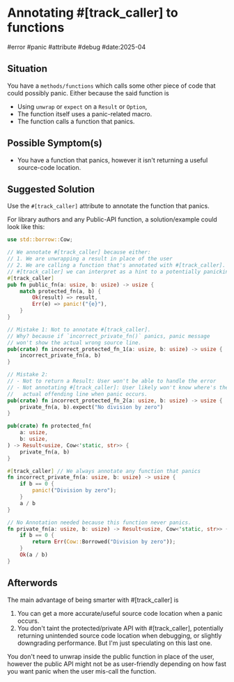 
# Annotating #[track_caller] to functions

<!-- Hellow to my first attempt to tagging. They should be on singular form, no `panics`, `errors`, `attributes` etc. unless the name ends in `s` for whatever reason.-->
#error #panic #attribute #debug #date:2025-04
<!-- The "quantum" for date is until months because it felt like a nice time frame. Not so big, nor too small -->
## Situation

You have a `methods/functions` which calls some other piece of code that could possibly panic. Either because the said function is 

- Using `unwrap` or `expect` on a `Result` or `Option`, 
- The function itself uses a panic-related macro.
- The function calls a function that panics.

## Possible Symptom(s)

- You have a function that panics, however it isn't returning a useful source-code location.



## Suggested Solution
Use the `#[track_caller]` attribute to annotate the function that panics.

For library authors and any Public-API function, a solution/example could look like this:

```rust
use std::borrow::Cow;

// We annotate #[track_caller] because either:
// 1. We are unwrapping a result in place of the user
// 2. We are calling a function that's annotated with #[track_caller].
// #[track_caller] we can interpret as a hint to a potentially panicking function.
#[track_caller]
pub fn public_fn(a: usize, b: usize) -> usize {
    match protected_fn(a, b) {
        Ok(result) => result,
        Err(e) => panic!("{e}"),
    }
}

// Mistake 1: Not to annotate #[track_caller].
// Why? because if `incorrect_private_fn()` panics, panic message
// won't show the actual wrong source line.
pub(crate) fn incorrect_protected_fn_1(a: usize, b: usize) -> usize {
    incorrect_private_fn(a, b)
}

// Mistake 2:
// - Not to return a Result: User won't be able to handle the error
// - Not annotating #[track_caller]: User likely won't know where's the
//   actual offending line when panic occurs.
pub(crate) fn incorrect_protected_fn_2(a: usize, b: usize) -> usize {
    private_fn(a, b).expect("No division by zero")
}

pub(crate) fn protected_fn(
    a: usize,
    b: usize,
) -> Result<usize, Cow<'static, str>> {
    private_fn(a, b)
}

#[track_caller] // We always annotate any function that panics
fn incorrect_private_fn(a: usize, b: usize) -> usize {
    if b == 0 {
        panic!("Division by zero");
    }
    a / b
}

// No Annotation needed because this function never panics.
fn private_fn(a: usize, b: usize) -> Result<usize, Cow<'static, str>> {
    if b == 0 {
        return Err(Cow::Borrowed("Division by zero"));
    }
    Ok(a / b)
}

```

## Afterwords

The main advantage of being smarter with #[track_caller] is
1. You can get a more accurate/useful source code location when a panic occurs.
2. You don't taint the protected/private API with #[track_caller], potentially returning unintended source code location when debugging, or slightly downgrading performance. But I'm just speculating on this last one.

You don't need to unwrap inside the public function in place of the user, however the public API might not be as user-friendly depending on how fast you want panic when the user mis-call the function.





